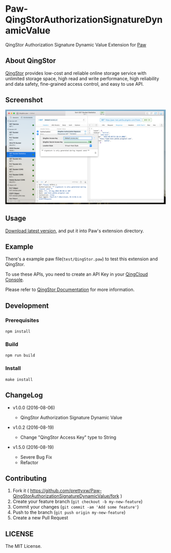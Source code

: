 # Paw-QingStorAuthorizationSignatureDynamicValue
QingStor Authorization Signature Dynamic Value Extension for [Paw](https://paw.cloud)

## About QingStor

[QingStor](https://docs.qingcloud.com/guide/object_storage.html) provides low-cost and reliable online storage service with unlimited storage space, high read and write performance, high reliability and data safety, fine-grained access control, and easy to use API.

## Screenshot

![Version 1.5.0](screenshots/version_1.5.0.png)

## Usage

[Download latest version](https://github.com/prettyxw/Paw-QingStorAuthorizationSignatureDynamicValue/releases), and put it into Paw's extension directory.

## Example

There's a example paw file(`test/QingStor.paw`) to test this extension and QingStor. 

To use these APIs, you need to create an API Key in your [QingCloud Console](https://console.qingcloud.com/access_keys/). 

Please refer to [QingStor Documentation](https://docs.qingcloud.com/qingstor/api/index.html)  for more information.

## Development

### Prerequisites

``` shell
npm install
```

### Build

``` shell
npm run build
```

### Install

``` shell
make install
```

## ChangeLog

* v1.0.0 (2016-08-06)
  * QingStor Authorization Signature Dynamic Value

* v1.0.2 (2016-08-19)
  * Change "QingStor Access Key" type to String

* v1.5.0 (2016-08-19)
  * Severe Bug Fix
  * Refactor

## Contributing

1. Fork it ( https://github.com/prettyxw/Paw-QingStorAuthorizationSignatureDynamicValue/fork )
2. Create your feature branch (`git checkout -b my-new-feature`)
3. Commit your changes (`git commit -am 'Add some feature'`)
4. Push to the branch (`git push origin my-new-feature`)
5. Create a new Pull Request


## LICENSE

The MIT License.
